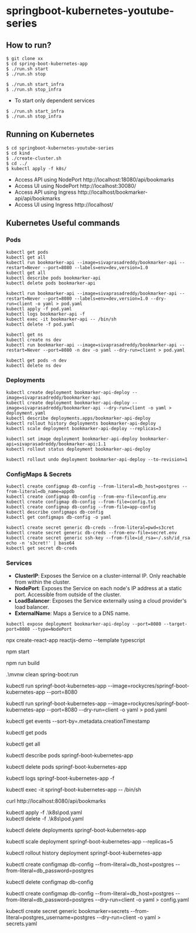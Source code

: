 # springboot-kubernetes-youtube-series

## How to run?

```shell
$ git clone xx
$ cd spring-boot-kubernetes-app
$ ./run.sh start
$ ./run.sh stop

$ ./run.sh start_infra
$ ./run.sh stop_infra
```

* To start only dependent services

```shell
$ ./run.sh start_infra
$ ./run.sh stop_infra
```

## Running on Kubernetes

```shell
$ cd springboot-kubernetes-youtube-series
$ cd kind
$ ./create-cluster.sh
$ cd ../
$ kubectl apply -f k8s/
```

* Access API using NodePort http://localhost:18080/api/bookmarks
* Access UI using NodePort http://localhost:30080/
* Access API using Ingress http://localhost/bookmarker-api/api/bookmarks
* Access UI using Ingress http://localhost/

## Kubernetes Useful commands

### Pods

```shell
kubectl get pods
kubectl get all
kubectl run bookmarker-api --image=sivaprasadreddy/bookmarker-api --restart=Never --port=8080 --labels=env=dev,version=1.0
kubectl get all
kubectl describe pods bookmarker-api
kubectl delete pods bookmarker-api

kubectl run bookmarker-api --image=sivaprasadreddy/bookmarker-api --restart=Never --port=8080 --labels=env=dev,version=1.0 --dry-run=client -o yaml > pod.yaml
kubectl apply -f pod.yaml
kubectl logs bookmarker-api -f
kubectl exec -it bookmarker-api -- /bin/sh
kubectl delete -f pod.yaml

kubectl get ns
kubectl create ns dev
kubectl run bookmarker-api --image=sivaprasadreddy/bookmarker-api --restart=Never --port=8080 -n dev -o yaml --dry-run=client > pod.yaml

kubectl get pods -n dev
kubectl delete ns dev
```

### Deployments

```shell
kubectl create deployment bookmarker-api-deploy --image=sivaprasadreddy/bookmarker-api
kubectl create deployment bookmarker-api-deploy --image=sivaprasadreddy/bookmarker-api --dry-run=client -o yaml > deployment.yaml
kubectl describe deployments.apps/bookmarker-api-deploy
kubectl rollout history deployments bookmarker-api-deploy
kubectl scale deployment bookmarker-api-deploy --replicas=3

kubectl set image deployment bookmarker-api-deploy bookmarker-api=sivaprasadreddy/bookmarker-api:1.1
kubectl rollout status deployment bookmarker-api-deploy

kubectl rollout undo deployment bookmarker-api-deploy --to-revision=1
```

### ConfigMaps & Secrets

```shell
kubectl create configmap db-config --from-literal=db_host=postgres --from-literal=db_name=appdb
kubectl create configmap db-config --from-env-file=config.env
kubectl create configmap db-config --from-file=config.txt
kubectl create configmap db-config --from-file=app-config
kubectl describe configmaps db-config
kubectl get configmaps db-config -o yaml

kubectl create secret generic db-creds --from-literal=pwd=s3cret
kubectl create secret generic db-creds --from-env-file=secret.env
kubectl create secret generic ssh-key --from-file=id_rsa=~/.ssh/id_rsa
echo -n 's3cret!' | base64
kubectl get secret db-creds
```

### Services

* **ClusterIP**:  Exposes the Service on a cluster-internal IP. Only reachable from within the cluster.
* **NodePort**: Exposes the Service on each node's IP address at a static port. Accessible from outside of the cluster.
* **LoadBalancer**: Exposes the Service externally using a cloud provider's load balancer.
* **ExternalName**: Maps a Service to a DNS name.

```shell
kubectl expose deployment bookmarker-api-deploy --port=8080 --target-port=8080 --type=NodePort
```




npx create-react-app reactjs-demo --template typescript

npm start


npm run build

.\mvnw clean spring-boot:run


kubectl run springf-boot-kubernetes-app --image=rockycres/springf-boot-kubernetes-app --port=8080

kubectl run springf-boot-kubernetes-app --image=rockycres/springf-boot-kubernetes-app --port=8080 --dry-run=client -o yaml > pod.yaml

kubectl get events --sort-by=.metadata.creationTimestamp

kubectl get pods

kubectl get all

kubectl describe pods springf-boot-kubernetes-app

kubectl delete pods springf-boot-kubernetes-app

kubectl logs springf-boot-kubernetes-app -f

kubectl exec -it springf-boot-kubernetes-app -- /bin/sh

curl http://localhost:8080/api/bookmarks



kubectl apply -f .\k8s\pod.yaml       
kubectl delete  -f .\k8s\pod.yaml       

kubectl delete deployments  springf-boot-kubernetes-app

kubectl scale deployment springf-boot-kubernetes-app --replicas=5 

kubectl rollout history deployment springf-boot-kubernetes-app   


kubectl create configmap db-config --from-literal=db_host=postgres  --from-literal=db_password=postgres

kubectl delete configmap db-config 

kubectl create configmap db-config --from-literal=db_host=postgres  --from-literal=db_password=postgres --dry-run=client -o yaml > config.yaml

kubectl create secret generic bookmarker=secrets --from-literal=postgres_username=postgres  --dry-run=client -o yaml > secrets.yaml